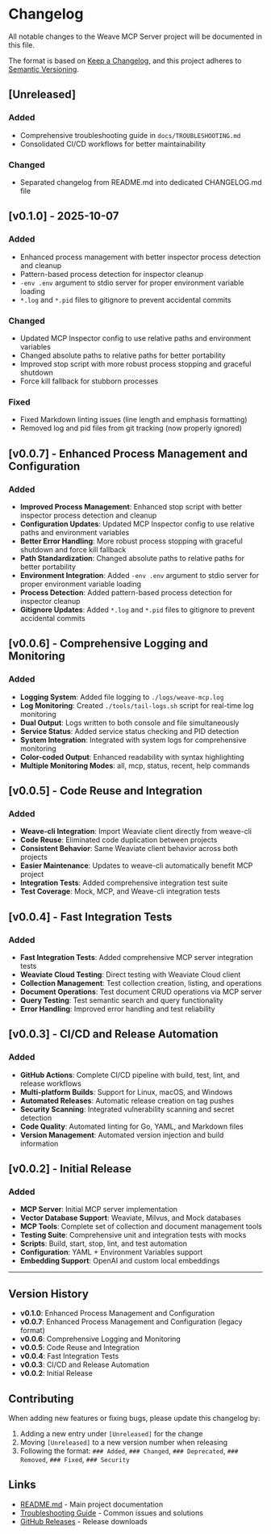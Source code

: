# Changelog

All notable changes to the Weave MCP Server project will be documented in this file.

The format is based on [Keep a Changelog](https://keepachangelog.com/en/1.0.0/),
and this project adheres to [Semantic Versioning](https://semver.org/spec/v2.0.0.html).

## [Unreleased]

### Added

- Comprehensive troubleshooting guide in `docs/TROUBLESHOOTING.md`
- Consolidated CI/CD workflows for better maintainability

### Changed

- Separated changelog from README.md into dedicated CHANGELOG.md file

## [v0.1.0] - 2025-10-07

### Added

- Enhanced process management with better inspector process detection and
  cleanup
- Pattern-based process detection for inspector cleanup
- `-env .env` argument to stdio server for proper environment variable loading
- `*.log` and `*.pid` files to gitignore to prevent accidental commits

### Changed

- Updated MCP Inspector config to use relative paths and environment
  variables
- Changed absolute paths to relative paths for better portability
- Improved stop script with more robust process stopping and graceful
  shutdown
- Force kill fallback for stubborn processes

### Fixed

- Fixed Markdown linting issues (line length and emphasis formatting)
- Removed log and pid files from git tracking (now properly ignored)

## [v0.0.7] - Enhanced Process Management and Configuration

### Added

- **Improved Process Management**: Enhanced stop script with better inspector
  process detection and cleanup
- **Configuration Updates**: Updated MCP Inspector config to use relative paths
  and environment variables
- **Better Error Handling**: More robust process stopping with graceful shutdown
  and force kill fallback
- **Path Standardization**: Changed absolute paths to relative paths for better
  portability
- **Environment Integration**: Added `-env .env` argument to stdio server for
  proper environment variable loading
- **Process Detection**: Added pattern-based process detection for inspector
  cleanup
- **Gitignore Updates**: Added `*.log` and `*.pid` files to gitignore to
  prevent accidental commits

## [v0.0.6] - Comprehensive Logging and Monitoring

### Added

- **Logging System**: Added file logging to `./logs/weave-mcp.log`
- **Log Monitoring**: Created `./tools/tail-logs.sh` script for real-time log
  monitoring
- **Dual Output**: Logs written to both console and file simultaneously
- **Service Status**: Added service status checking and PID detection
- **System Integration**: Integrated with system logs for comprehensive
  monitoring
- **Color-coded Output**: Enhanced readability with syntax highlighting
- **Multiple Monitoring Modes**: all, mcp, status, recent, help commands

## [v0.0.5] - Code Reuse and Integration

### Added

- **Weave-cli Integration**: Import Weaviate client directly from weave-cli
- **Code Reuse**: Eliminated code duplication between projects
- **Consistent Behavior**: Same Weaviate client behavior across both projects
- **Easier Maintenance**: Updates to weave-cli automatically benefit MCP
  project
- **Integration Tests**: Added comprehensive integration test suite
- **Test Coverage**: Mock, MCP, and Weave-cli integration tests

## [v0.0.4] - Fast Integration Tests

### Added

- **Fast Integration Tests**: Added comprehensive MCP server integration tests
- **Weaviate Cloud Testing**: Direct testing with Weaviate Cloud client
- **Collection Management**: Test collection creation, listing, and operations
- **Document Operations**: Test document CRUD operations via MCP server
- **Query Testing**: Test semantic search and query functionality
- **Error Handling**: Improved error handling and test reliability

## [v0.0.3] - CI/CD and Release Automation

### Added

- **GitHub Actions**: Complete CI/CD pipeline with build, test, lint, and
  release workflows
- **Multi-platform Builds**: Support for Linux, macOS, and Windows
- **Automated Releases**: Automatic release creation on tag pushes
- **Security Scanning**: Integrated vulnerability scanning and secret detection
- **Code Quality**: Automated linting for Go, YAML, and Markdown files
- **Version Management**: Automated version injection and build information

## [v0.0.2] - Initial Release

### Added

- **MCP Server**: Initial MCP server implementation
- **Vector Database Support**: Weaviate, Milvus, and Mock databases
- **MCP Tools**: Complete set of collection and document management tools
- **Testing Suite**: Comprehensive unit and integration tests with mocks
- **Scripts**: Build, start, stop, lint, and test automation
- **Configuration**: YAML + Environment Variables support
- **Embedding Support**: OpenAI and custom local embeddings

---

## Version History

- **v0.1.0**: Enhanced Process Management and Configuration
- **v0.0.7**: Enhanced Process Management and Configuration (legacy format)
- **v0.0.6**: Comprehensive Logging and Monitoring
- **v0.0.5**: Code Reuse and Integration
- **v0.0.4**: Fast Integration Tests
- **v0.0.3**: CI/CD and Release Automation
- **v0.0.2**: Initial Release

## Contributing

When adding new features or fixing bugs, please update this changelog by:

1. Adding a new entry under `[Unreleased]` for the change
2. Moving `[Unreleased]` to a new version number when releasing
3. Following the format: `### Added`, `### Changed`, `### Deprecated`,
   `### Removed`, `### Fixed`, `### Security`

## Links

- [README.md](README.md) - Main project documentation
- [Troubleshooting Guide](docs/TROUBLESHOOTING.md) - Common issues and
  solutions
- [GitHub Releases](https://github.com/maximilien/weave-mcp/releases) - Release
  downloads
